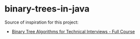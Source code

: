 # binary-trees-in-java

Source of inspiration for this project:
- [Binary Tree Algorithms for Technical Interviews - Full Course](https://www.youtube.com/watch?v=fAAZixBzIAI)
